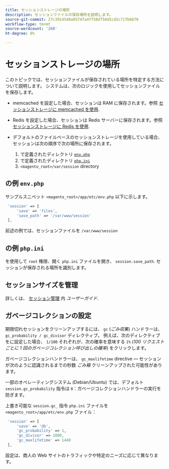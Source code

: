```yaml
---
title: セッションストレージの場所
description: セッションファイルの保存場所を説明します。
source-git-commit: 27c3914540a0574fa4ff58df50d5cd2c71fb6670
workflow-type: tm+mt
source-wordcount: '260'
ht-degree: 0%

---
```



# セッションストレージの場所

このトピックでは、セッションファイルが保存されている場所を特定する方法について説明します。 システムは、次のロジックを使用してセッションファイルを保存します。

- memcached を設定した場合、セッションは RAM に保存されます。参照 [セッションストレージに memcached を使用](memcached.md).
- Redis を設定した場合、セッションは Redis サーバーに保存されます。参照 [セッションストレージに Redis を使用](../cache/redis-session.md).
- デフォルトのファイルベースのセッションストレージを使用している場合、セッションは次の順序で次の場所に保存されます。

   1. で定義されたディレクトリ [`env.php`](#example-in-envphp)
   1. で定義されたディレクトリ [`php.ini`](#example-in-phpini)
   1. `<magento_root>/var/session` directory

## の例 `env.php`

サンプルスニペット `<magento_root>/app/etc/env.php` 以下に示します。

```php
 'session' => [
     'save' => 'files',
     'save_path' => '/var/www/session'
 ],
```

前述の例では、セッションファイルを `/var/www/session`

## の例 `php.ini`

を使用して `root` 権限、開く `php.ini` ファイルを開き、 `session.save_path`. セッションが保存される場所を識別します。

## セッションサイズを管理

詳しくは、 [セッション管理](https://docs.magento.com/user-guide/stores/security-session-management.html) 内 _ユーザーガイド_.

## ガベージコレクションの設定

期限切れセッションをクリーンアップするには、 `gc` (_ごみ収集_) ハンドラーは、 `gc_probability / gc_divisor` ディレクティブ。 例えば、次のディレクティブをに設定した場合、 `1/100` それぞれが、次の確率を意味する `1%` (_100 リクエストごとに 1 回のガベージコレクション呼び出しの確率_) をクリックします。

ガベージコレクションハンドラーは、 `gc_maxlifetime` directive — セッションが次のように認識されるまでの秒数 _ごみ箱_ クリーンアップされた可能性があります。

一部のオペレーティングシステム (Debian/Ubuntu) では、デフォルト `session.gc_probability` 指令は `0`：ガベージコレクションハンドラーの実行を防ぎます。

上書き可能な `session.gc_` 指令 `php.ini` ファイルを `<magento_root>/app/etc/env.php` ファイル：

```php
 'session' => [
     'save' => 'db',
     'gc_probability' => 1,
     'gc_divisor' => 1000,
     'gc_maxlifetime' => 1440
 ],
```

設定は、商人の Web サイトのトラフィックや特定のニーズに応じて異なります。
